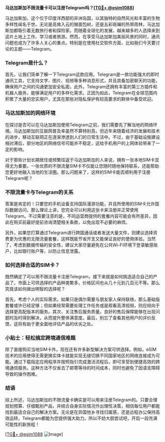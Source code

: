 **马达加斯加不限流量卡可以注册Telegram吗？[[TG💪+ @esim1088](https://t.me/s/esim1088)]**

马达加斯加，这个位于印度洋西部的非洲岛国，以其独特的自然风光和丰富的生物多样性闻名于世。无论是高耸入云的猴面包树，还是五彩斑斓的热带雨林，马达加斯加都吸引着无数旅行者和探险家。而随着全球化的发展，越来越多的人选择来到这片土地上工作、学习或者旅游。然而，在享受马达加斯加美丽风景的同时，通讯问题也成为了许多人关心的重点。特别是在使用社交软件方面，比如我们今天要讨论的主题——Telegram。

### Telegram是什么？

首先，让我们简单了解一下Telegram这款应用。Telegram是一款功能强大的即时通讯工具，它支持文字、图片、视频等多种消息形式，并且具备加密聊天的功能，确保用户之间的沟通更加安全私密。此外，Telegram还拥有丰富的第三方插件和机器人服务，能够满足用户的多样化需求。正因为如此，Telegram在全球范围内积累了大量的忠实用户，尤其在那些对隐私保护有较高要求的群体中备受欢迎。

### 马达加斯加的网络环境

在探讨是否可以在马达加斯加使用Telegram之前，我们需要先了解当地的网络环境。马达加斯加的互联网普及率虽然不算特别高，但近年来随着经济的发展和技术的进步，移动互联网正在逐渐渗透到人们的日常生活中。不过，由于基础设施建设相对滞后，部分地区的网络信号可能并不稳定，这给手机用户的上网体验带来了一定的影响。

对于那些计划长期居住或频繁往返于马达加斯加的人来说，拥有一张本地SIM卡显得尤为重要。一张优质的不限流量SIM卡不仅能让您随时随地保持联系，还能帮助您更好地融入当地的生活圈。那么问题来了，这样的SIM卡能否顺利用于注册Telegram呢？

### 不限流量卡与Telegram的关系

答案是肯定的！只要您的手机设备支持国际漫游功能，并且所使用的SIM卡允许国际数据访问，那么理论上讲，您完全可以利用这张卡来注册并正常使用Telegram。不过需要注意的是，不同运营商提供的套餐内容可能会有所差异，因此在购买前最好提前咨询清楚相关条款，以免出现不必要的麻烦。

另外，如果您打算通过Telegram进行跨国通话或者发送大量文件，则建议选择资费更为优惠的无限流量套餐，这样既能节省开支又能保证良好的使用体验。当然了，考虑到数据传输的安全性，建议大家尽量避免在公共Wi-Fi环境下登录敏感账户，比如银行账户等，以防止信息泄露。

### 如何选择合适的SIM卡？

既然确定了可以用不限流量卡注册Telegram，接下来就是如何挑选适合自己的产品了。市面上可供选择的产品种类繁多，价格区间也从几十元到几百元不等。那么究竟该如何做出明智的选择呢？

首先，考虑个人的实际需求。如果只是偶尔需要与朋友家人保持联络，那么基础版套餐或许已经足够；但如果经常需要处理工作任务或是观看高清视频，则应倾向于选择更高配版本的服务。其次，关注售后服务质量。良好的售后保障能够在出现问题时及时得到解决，从而提升整体满意度。最后，别忘了查看其他用户的评价反馈，这将有助于更全面地评估产品的优劣之处。

### 小贴士：轻松搞定跨境通信难题

除了直接购买当地SIM卡外，现在还有许多新型解决方案可供选择。例如，eSIM技术的应用使得无需更换实体卡就能实现无缝切换不同国家地区的网络连接成为可能。通过下载指定应用程序并按照指引完成激活流程后，即可享受到便捷高效的跨境通信服务。这种方法不仅省去了邮寄等待的时间成本，同时也避免了因语言障碍导致的操作困难。

### 结语

综上所述，马达加斯加的不限流量卡确实是可以用来注册Telegram的。只要合理规划预算、仔细甄别产品，并结合自身实际情况作出理性决策，相信每位用户都能找到最适合自己的解决方案。无论是在异国他乡寻找归属感，还是远程办公保持高效运转，Telegram都能为您提供强大助力。所以不妨大胆尝试吧，开启一段充满可能性的新旅程！

[[TG💪+ @esim1088](https://t.me/s/esim1088) ![Image](https://i.postimg.cc/4NQfJmqS/Snipaste-2025-05-13-00-14-12.png)]